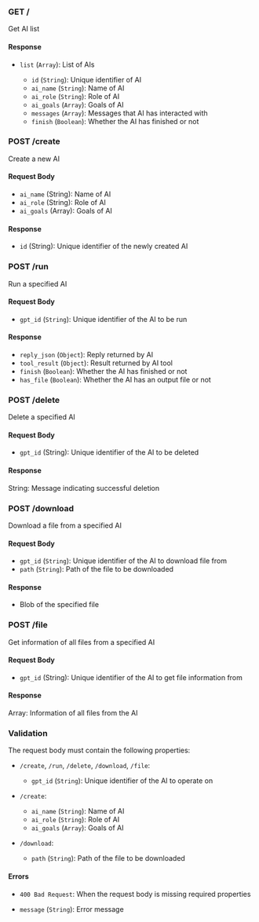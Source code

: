 ### GET /

Get AI list

#### Response

- `list` (`Array`): List of AIs

  - `id` (`String`): Unique identifier of AI
  - `ai_name` (`String`): Name of AI
  - `ai_role` (`String`): Role of AI
  - `ai_goals` (`Array`): Goals of AI
  - `messages` (`Array`): Messages that AI has interacted with
  - `finish` (`Boolean`): Whether the AI has finished or not
      
### POST /create

Create a new AI

#### Request Body

- `ai_name` (String): Name of AI
- `ai_role` (String): Role of AI
- `ai_goals` (Array): Goals of AI

#### Response
- `id` (String): Unique identifier of the newly created AI

### POST /run

Run a specified AI

#### Request Body

- `gpt_id` (`String`): Unique identifier of the AI to be run

#### Response

- `reply_json` (`Object`): Reply returned by AI
- `tool_result` (`Object`): Result returned by AI tool
- `finish` (`Boolean`): Whether the AI has finished or not
- `has_file` (`Boolean`): Whether the AI has an output file or not

### POST /delete

Delete a specified AI

#### Request Body
- `gpt_id` (String): Unique identifier of the AI to be deleted

#### Response
 String: Message indicating successful deletion

### POST /download

Download a file from a specified AI

#### Request Body

- `gpt_id` (`String`): Unique identifier of the AI to download file from
- `path` (`String`): Path of the file to be downloaded

#### Response

- Blob of the specified file

### POST /file
Get information of all files from a specified AI

#### Request Body
- `gpt_id` (String): Unique identifier of the AI to get file information from

#### Response
Array: Information of all files from the AI

### Validation

The request body must contain the following properties:

- `/create`, `/run`, `/delete`, `/download`, `/file`: 

  - `gpt_id` (`String`): Unique identifier of the AI to operate on

- `/create`:

  - `ai_name` (`String`): Name of AI
  - `ai_role` (`String`): Role of AI
  - `ai_goals` (`Array`): Goals of AI

- `/download`:

  - `path` (`String`): Path of the file to be downloaded

#### Errors

- `400 Bad Request`: When the request body is missing required properties

- `message` (`String`): Error message

